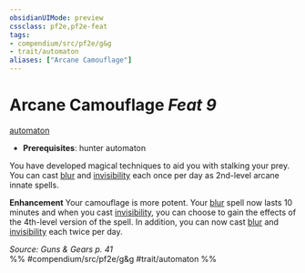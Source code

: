 ```yaml
---
obsidianUIMode: preview
cssclass: pf2e,pf2e-feat
tags:
- compendium/src/pf2e/g&g
- trait/automaton
aliases: ["Arcane Camouflage"]
---
```

# Arcane Camouflage  *Feat 9*  
[automaton](../../Rules/traits/automaton-g-g.md)  

- **Prerequisites**: hunter automaton

You have developed magical techniques to aid you with stalking your prey. You can cast [blur](../spells/blur.md) and [invisibility](../spells/invisibility.md) each once per day as 2nd-level arcane innate spells.

**Enhancement** Your camouflage is more potent. Your [blur](../spells/blur.md) spell now lasts 10 minutes and when you cast [invisibility](../spells/invisibility.md), you can choose to gain the effects of the 4th-level version of the spell. In addition, you can now cast [blur](../spells/blur.md) and [invisibility](../spells/invisibility.md) each twice per day.

*Source: Guns & Gears p. 41*  
%% #compendium/src/pf2e/g&g #trait/automaton %%